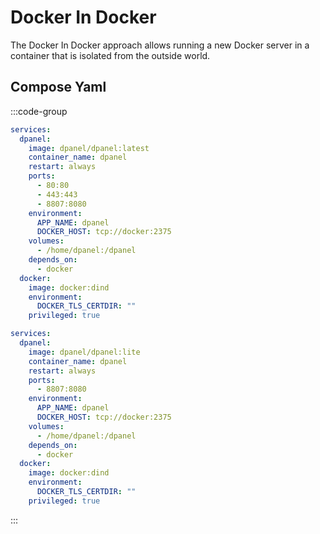 # Docker In Docker

The Docker In Docker approach allows running a new Docker server in a container that is isolated from the outside world.

## Compose Yaml

:::code-group
```yaml [Standard Edition]
services:
  dpanel:
    image: dpanel/dpanel:latest
    container_name: dpanel
    restart: always
    ports:
      - 80:80
      - 443:443
      - 8807:8080
    environment:
      APP_NAME: dpanel
      DOCKER_HOST: tcp://docker:2375
    volumes:
      - /home/dpanel:/dpanel
    depends_on:
      - docker
  docker:
    image: docker:dind
    environment:
      DOCKER_TLS_CERTDIR: ""
    privileged: true
```


```yaml [Lite Edition]
services:
  dpanel:
    image: dpanel/dpanel:lite
    container_name: dpanel
    restart: always
    ports:
      - 8807:8080
    environment:
      APP_NAME: dpanel
      DOCKER_HOST: tcp://docker:2375
    volumes:
      - /home/dpanel:/dpanel
    depends_on:
      - docker
  docker:
    image: docker:dind
    environment:
      DOCKER_TLS_CERTDIR: ""
    privileged: true 
```
:::